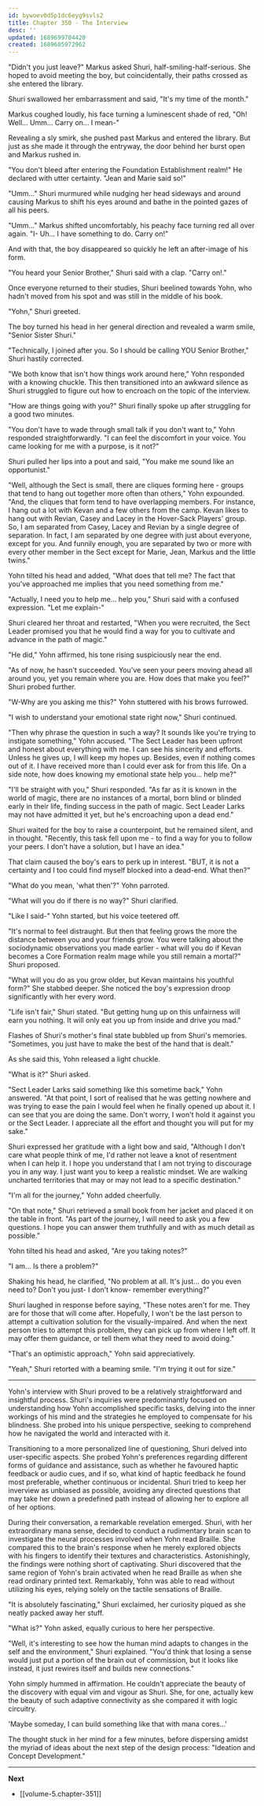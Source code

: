 ```yaml
---
id: bywoev0d5p1dc6eyg9svls2
title: Chapter 350 - The Interview
desc: ''
updated: 1689699704420
created: 1689605972962
---
```


"Didn't you just leave?" Markus asked Shuri, half-smiling-half-serious. She hoped to avoid meeting the boy, but coincidentally, their paths crossed as she entered the library.

Shuri swallowed her embarrassment and said, "It's my time of the month."

Markus coughed loudly, his face turning a luminescent shade of red, "Oh! Well... Umm... Carry on... I mean-"

Revealing a sly smirk, she pushed past Markus and entered the library. But just as she made it through the entryway, the door behind her burst open and Markus rushed in.

"You don't bleed after entering the Foundation Establishment realm!" He declared with utter certainty. "Jean and Marie said so!"

"Umm..." Shuri murmured while nudging her head sideways and around causing Markus to shift his eyes around and bathe in the pointed gazes of all his peers.

"Umm..." Markus shifted uncomfortably, his peachy face turning red all over again. "I- Uh... I have something to do. Carry on!"

And with that, the boy disappeared so quickly he left an after-image of his form.

"You heard your Senior Brother," Shuri said with a clap. "Carry on!."

Once everyone returned to their studies, Shuri beelined towards Yohn, who hadn't moved from his spot and was still in the middle of his book.

"Yohn," Shuri greeted.

The boy turned his head in her general direction and revealed a warm smile, "Senior Sister Shuri."

"Technically, I joined after you. So I should be calling YOU Senior Brother," Shuri hastily corrected.

"We both know that isn't how things work around here," Yohn responded with a knowing chuckle. This then transitioned into an awkward silence as Shuri struggled to figure out how to encroach on the topic of the interview.

"How are things going with you?" Shuri finally spoke up after struggling for a good two minutes.

"You don't have to wade through small talk if you don't want to," Yohn responded straightforwardly. "I can feel the discomfort in your voice. You came looking for me with a purpose, is it not?"

Shuri pulled her lips into a pout and said, "You make me sound like an opportunist."

"Well, although the Sect is small, there are cliques forming here - groups that tend to hang out together more often than others," Yohn expounded. "And, the cliques that form tend to have overlapping members. For instance, I hang out a lot with Kevan and a few others from the camp. Kevan likes to hang out with Revian, Casey and Lacey in the Hover-Sack Players' group. So, I am separated from Casey, Lacey and Revian by a single degree of separation. In fact, I am separated by one degree with just about everyone, except for you. And funnily enough, you are separated by two or more with every other member in the Sect except for Marie, Jean, Markus and the little twins."

Yohn tilted his head and added, "What does that tell me? The fact that you've approached me implies that you need something from me."

"Actually, I need you to help me... help you," Shuri said with a confused expression. "Let me explain-"

Shuri cleared her throat and restarted, "When you were recruited, the Sect Leader promised you that he would find a way for you to cultivate and advance in the path of magic."

"He did," Yohn affirmed, his tone rising suspiciously near the end.

"As of now, he hasn't succeeded. You've seen your peers moving ahead all around you, yet you remain where you are. How does that make you feel?" Shuri probed further.

"W-Why are you asking me this?" Yohn stuttered with his brows furrowed.

"I wish to understand your emotional state right now," Shuri continued.

"Then why phrase the question in such a way? It sounds like you're trying to instigate something," Yohn accused. "The Sect Leader has been upfront and honest about everything with me. I can see his sincerity and efforts. Unless he gives up, I will keep my hopes up. Besides, even if nothing comes out of it. I have received more than I could ever ask for from this life. On a side note, how does knowing my emotional state help you... help me?"

"I'll be straight with you," Shuri responded. "As far as it is known in the world of magic, there are no instances of a mortal, born blind or blinded early in their life, finding success in the path of magic. Sect Leader Larks may not have admitted it yet, but he's encroaching upon a dead end."

Shuri waited for the boy to raise a counterpoint, but he remained silent, and in thought. "Recently, this task fell upon me - to find a way for you to follow your peers. I don't have a solution, but I have an idea."

That claim caused the boy's ears to perk up in interest. "BUT, it is not a certainty and I too could find myself blocked into a dead-end. What then?"

"What do you mean, 'what then'?" Yohn parroted.

"What will you do if there is no way?" Shuri clarified.

"Like I said-" Yohn started, but his voice teetered off.

"It's normal to feel distraught. But then that feeling grows the more the distance between you and your friends grow. You were talking about the sociodynamic observations you made earlier - what will you do if Kevan becomes a Core Formation realm mage while you still remain a mortal?" Shuri proposed.

"What will you do as you grow older, but Kevan maintains his youthful form?" She stabbed deeper. She noticed the boy's expression droop significantly with her every word.

"Life isn't fair," Shuri stated. "But getting hung up on this unfairness will earn you nothing. It will only eat you up from inside and drive you mad."

Flashes of Shuri's mother's final state bubbled up from Shuri's memories. "Sometimes, you just have to make the best of the hand that is dealt."

As she said this, Yohn released a light chuckle.

"What is it?" Shuri asked.

"Sect Leader Larks said something like this sometime back," Yohn answered. "At that point, I sort of realised that he was getting nowhere and was trying to ease the pain I would feel when he finally opened up about it. I can see that you are doing the same. Don't worry, I won't hold it against you or the Sect Leader. I appreciate all the effort and thought you will put for my sake."

Shuri expressed her gratitude with a light bow and said, "Although I don't care what people think of me, I'd rather not leave a knot of resentment when I can help it. I hope you understand that I am not trying to discourage you in any way. I just want you to keep a realistic mindset. We are walking uncharted territories that may or may not lead to a specific destination."

"I'm all for the journey," Yohn added cheerfully.

"On that note," Shuri retrieved a small book from her jacket and placed it on the table in front. "As part of the journey, I will need to ask you a few questions. I hope you can answer them truthfully and with as much detail as possible."

Yohn tilted his head and asked, "Are you taking notes?"

"I am... Is there a problem?"

Shaking his head, he clarified, "No problem at all. It's just... do you even need to? Don't you just- I don't know- remember everything?"

Shuri laughed in response before saying, "These notes aren't for me. They are for those that will come after. Hopefully, I won't be the last person to attempt a cultivation solution for the visually-impaired. And when the next person tries to attempt this problem, they can pick up from where I left off. It may offer them guidance, or tell them what they need to avoid doing."

"That's an optimistic approach," Yohn said appreciatively.

"Yeah," Shuri retorted with a beaming smile. "I'm trying it out for size."

____

Yohn's interview with Shuri proved to be a relatively straightforward and insightful process. Shuri's inquiries were predominantly focused on understanding how Yohn accomplished specific tasks, delving into the inner workings of his mind and the strategies he employed to compensate for his blindness. She probed into his unique perspective, seeking to comprehend how he navigated the world and interacted with it.

Transitioning to a more personalized line of questioning, Shuri delved into user-specific aspects. She probed Yohn's preferences regarding different forms of guidance and assistance, such as whether he favoured haptic feedback or audio cues, and if so, what kind of haptic feedback he found most preferable, whether continuous or incidental. Shuri tried to keep her inverview as unbiased as possible, avoiding any directed questions that may take her down a predefined path instead of allowing her to explore all of her options.

During their conversation, a remarkable revelation emerged. Shuri, with her extraordinary mana sense, decided to conduct a rudimentary brain scan to investigate the neural processes involved when Yohn read Braille. She compared this to the brain's response when he merely explored objects with his fingers to identify their textures and characteristics. Astonishingly, the findings were nothing short of captivating. Shuri discovered that the same region of Yohn's brain activated when he read Braille as when she read ordinary printed text. Remarkably, Yohn was able to read without utilizing his eyes, relying solely on the tactile sensations of Braille.

"It is absolutely fascinating," Shuri exclaimed, her curiosity piqued as she neatly packed away her stuff.

"What is?" Yohn asked, equally curious to here her perspective.

"Well, it's interesting to see how the human mind adapts to changes in the self and the environment," Shuri explained. "You'd think that losing a sense would just put a portion of the brain out of commission, but it looks like instead, it just rewires itself and builds new connections."

Yohn simply hummed in affirmation. He couldn't appreciate the beauty of the discovery with equal vim and vigour as Shuri. She, for one, actually kew the beauty of such adaptive connectivity as she compared it with logic circuitry.

'Maybe someday, I can build something like that with mana cores...'

The thought stuck in her mind for a few minutes, before dispersing amidst the myriad of ideas about the next step of the design process: "Ideation and Concept Development."

____

**Next**
* [[volume-5.chapter-351]]
